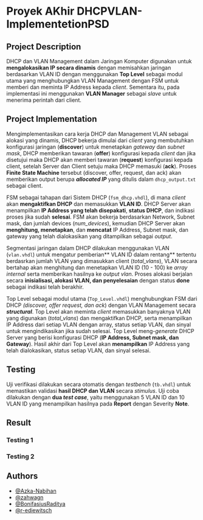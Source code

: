 # Proyek AKhir DHCPVLAN-ImplementetionPSD

## Project Description
DHCP dan VLAN Management dalam Jaringan Komputer digunakan untuk **mengalokasikan IP secara dinamis** dengan memisahkan jaringan berdasarkan VLAN ID dengan menggunakan **Top Level** sebagai modul utama yang menghubungkan VLAN Management dengan FSM untuk memberi dan meminta IP Address kepada _client_. Sementara itu, pada implementasi ini menggunakan **VLAN Manager** sebagai _slave_ untuk menerima perintah dari client.

## Project Implementation
Mengimplementasikan cara kerja DHCP dan Management VLAN sebagai alokasi yang dinamis, DHCP bekerja dimulai dari *client* yang membutuhkan konfigurasi jaringan (**discover**) untuk menetapkan _gateway_ dan _subnet mask_, DHCP memberikan tawaran (**offer**) konfigurasi kepada _client_ dan jika disetujui maka DHCP akan memberi tawaran (**request**) konfigurasi kepada client, setelah Server dan Client setuju maka DHCP memasuki (**ack**). Proses **Finite State Machine** tersebut (discover, offer, request, dan ack) akan memberikan output berupa _**allocated IP**_ yang ditulis dalam `dhcp_output.txt` sebagai client.

FSM sebagai tahapan dari Sistem DHCP (`fsm_dhcp.vhdl`), di mana _client_ akan **mengaktifkan DHCP** dan memasukkan **VLAN ID**. DHCP Server akan menampilkan **IP Address yang telah disepakati**, **status DHCP**, dan indikasi proses jika sudah **selesai**. FSM akan bekerja berdasarkan Network, Subnet mask, dan jumlah devices (_num_devices_), kemudian DHCP Server akan **menghitung, menetapkan**, dan **mencatat** IP Address, Subnet mask, dan gateway yang telah dialokasikan yang ditampilkan sebagai _output_. 

Segmentasi jaringan dalam DHCP dilakukan menggunakan VLAN (`vlan.vhdl`) untuk mengatur pemberian** VLAN ID dalam rentang** tertentu berdasrkan jumlah VLAN yang dimasukkan client (_total_vlans_), VLAN secara bertahap akan menghitung dan menetapkan VLAN ID (10 - 100) ke _array internal_ serta memberikan hasilnya ke _output vlan_. Proses alokasi berjalan secara **inisialisasi, alokasi VLAN, dan penyelesaian** dengan status **done** sebagai indikasi telah berakhir.

Top Level sebagai modul utama (`Top_Level.vhdl`) menghubungkan FSM dari DHCP _(discover, offer request, dan ack_) dengan VLAN Management secara **_structural_**. Top Level akan meminta _client_  memasukkan banyaknya VLAN yang digunakan (_total_vlans_) dan mengaktifkan DHCP, serta menampilkan IP Address dari setiap VLAN dengan array, status setiap VLAN, dan sinyal untuk mengindikasikan jika sudah selesai.  Top Level meng-_generate_ DHCP Server yang berisi konfigurasi DHCP (**IP Address, Subnet mask, dan Gateway**). Hasil akhir dari Top Level akan **menampilkan** IP Address yang telah dialokasikan, status setiap VLAN, dan sinyal selesai.

## Testing
Uji verifikasi dilakukan secara otomatis dengan _testbench_ (`tb.vhdl`) untuk memastikan validasi **hasil DHCP dan VLAN** secara _stimulus_. Uji coba dilakukan dengan **dua _test case_**, yaitu menggunakan 5 VLAN ID dan 10 VLAN ID yang menampilkan hasilnya pada **Report** dengan Severity **Note**.

## Result

### Testing 1

### Testing 2


## Authors
- [@Azka-Nabihan](https://github.com/Azka-Nabihan)
- [@zahwagn](https://github.com/zahwagn)
- [@BonifasiusRaditya](https://github.com/BonifasiusRaditya)
- [@r-ediewitsch](https://github.com/r-ediewitsch)
